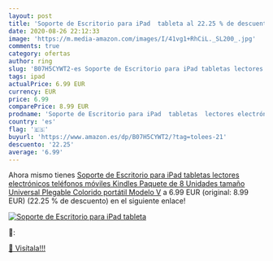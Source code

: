```yaml
---
layout: post
title: 'Soporte de Escritorio para iPad  tableta al 22.25 % de descuento'
date: 2020-08-26 22:12:33
image: 'https://m.media-amazon.com/images/I/41vg1+RhCiL._SL200_.jpg'
comments: true
category: ofertas
author: ring
slug: 'B07H5CYWT2-es Soporte de Escritorio para iPad tabletas lectores...'
tags: ipad
actualPrice: 6.99 EUR
currency: EUR
price: 6.99
comparePrice: 8.99 EUR
prodname: 'Soporte de Escritorio para iPad  tabletas  lectores electrónicos  teléfonos móviles  Kindles  Paquete de 8 Unidades  tamaño Universal  Plegable  Colorido  portátil  Modelo V'
country: 'es'
flag: '🇪🇸'
buyurl: 'https://www.amazon.es/dp/B07H5CYWT2/?tag=tolees-21'
descuento: '22.25'
average: '6.99'
---
```


Ahora mismo tienes [Soporte de Escritorio para iPad  tabletas  lectores electrónicos  teléfonos móviles  Kindles  Paquete de 8 Unidades  tamaño Universal  Plegable  Colorido  portátil  Modelo V](https://www.amazon.es/dp/B07H5CYWT2/?tag=tolees-21) a 6.99 EUR (original: 8.99 EUR) (22.25 %  de descuento) en el siguiente enlace!

[![Soporte de Escritorio para iPad  tableta](https://m.media-amazon.com/images/I/41vg1+RhCiL._SL200_.jpg)](https://www.amazon.es/dp/B07H5CYWT2/?tag=tolees-21)

🔎:


[🛒 Visítala!!!](https://www.amazon.es/dp/B07H5CYWT2/?tag=tolees-21)
